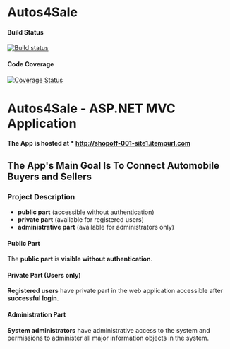 # Autos4Sale
#### Build Status
[![Build status](https://ci.appveyor.com/api/projects/status/oc79c9qrcxtipfhq?svg=true)](https://ci.appveyor.com/project/shopOFF/autos4sale)

#### Code Coverage
[![Coverage Status](https://coveralls.io/repos/github/shopOFF/Autos4Sale/badge.svg?branch=master)](https://coveralls.io/github/shopOFF/Autos4Sale?branch=master)

# Autos4Sale - ASP.NET MVC  Application

#### The App is hosted at * <http://shopoff-001-site1.itempurl.com> 

## The App's Main Goal Is To Connect Automobile Buyers and Sellers

### Project Description

* **public part** (accessible without authentication)
* **private part** (available for registered users)
* **administrative part** (available for administrators only)

#### Public Part

The **public part** is **visible without authentication**.


#### Private Part (Users only)

**Registered users** have private part in the web application accessible after **successful login**.


#### Administration Part

**System administrators** have administrative access to the system and permissions to administer all major information objects in the system.
